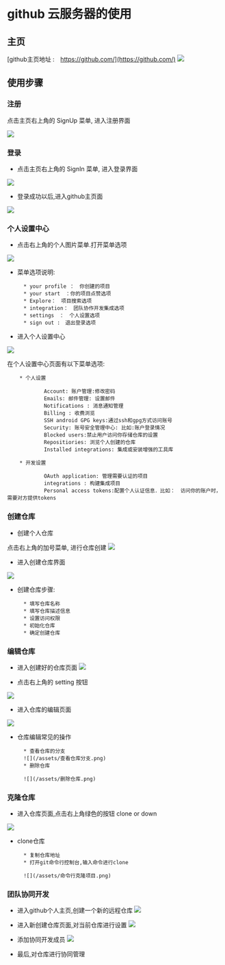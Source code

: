 # github 云服务器的使用

## 主页

[github主页地址 :　https://github.com/](https://github.com/)
![](/assets/github主页面.png)


## 使用步骤

### 注册

点击主页右上角的 SignUp 菜单, 进入注册界面

![](/assets/github注册界面.png)

### 登录

- 点击主页右上角的 SignIn 菜单, 进入登录界面

![](/assets/github登录页面.png)


- 登录成功以后,进入github主页面

![](/assets/登录成功进入个人主页.png)


### 个人设置中心

- 点击右上角的个人图片菜单.打开菜单选项

![](/assets/个人中心菜单.png)

- 菜单选项说明:

        * your profile ：　你创建的项目
        * your start　：你的项目点赞选项
        * Explore：　项目搜索选项
        * integration：　团队协作开发集成选项
        * settings　：　个人设置选项
        * sign out :　退出登录选项
        
        

- 进入个人设置中心

![](/assets/github个人设置中心.png)

在个人设置中心页面有以下菜单选项:

        
        * 个人设置

                Account: 账户管理:修改密码
                Emails: 邮件管理: 设置邮件
                Notifications : 消息通知管理
                Billing : 收费浏览
                SSH android GPG keys:通过ssh和gpg方式访问账号
                Security: 账号安全管理中心: 比如:账户登录情况
                Blocked users:禁止用户访问你存储仓库的设置
                Repositiories: 浏览个人创建的仓库
                Installed integrations: 集成或安装增强的工具库
                
        * 开发设置
        
                OAuth application: 管理需要认证的项目
                integrations : 构建集成项目
                Personal access tokens:配置个人认证信息．比如：　访问你的账户时，需要对方提供tokens
        
        
        
        
        
        
### 创建仓库

- 创建个人仓库

点击右上角的加号菜单, 进行仓库创建
![](/assets/github创建个人仓库.png)

- 进入创建仓库界面

![](/assets/github进入创建仓库的页面.png)

- 创建仓库步骤:

        * 填写仓库名称
        * 填写仓库描述信息
        * 设置访问权限
        * 初始化仓库
        * 确定创建仓库
        

### 编辑仓库

- 进入创建好的仓库页面
![](/assets/github进入仓库页面.png)

- 点击右上角的 setting 按钮

![](/assets/github编辑仓库设置.png)

- 进入仓库的编辑页面

![](/assets/github-test-edit设置界面.png)


- 仓库编辑常见的操作

        * 查看仓库的分支
        ![](/assets/查看仓库分支.png)
        * 删除仓库
        
        ![](/assets/删除仓库.png)
        
        
### 克隆仓库

- 进入仓库页面,点击右上角绿色的按钮 clone or down

![](/assets/cloneordown仓库.png)

- clone仓库
        
        * 复制仓库地址
        * 打开git命令行控制台,输入命令进行clone
        
        ![](/assets/命令行克隆项目.png)



### 团队协同开发

- 进入github个人主页,创建一个新的远程仓库
![](/assets/github协同开发.png)

- 进入新创建仓库页面,对当前仓库进行设置
![](/assets/github团队开发设置.png)

- 添加协同开发成员
![](/assets/github团队开发添加协同开发成员.png)

- 最后,对仓库进行协同管理


